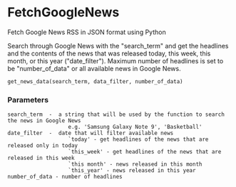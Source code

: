 # FetchGoogleNews
Fetch Google News RSS in JSON format using Python


Search through Google News with the "search_term" and get the headlines and the contents of the news that was released today, this week, this month, or this year ("date_filter"). Maximum number of headlines is set to be "number_of_data" or all available news in Google News. 

```python
get_news_data(search_term, data_filter, number_of_data)
```

### Parameters
```
search_term  -  a string that will be used by the function to search the news in Google News 
                   e.g. 'Samsung Galaxy Note 9', 'Basketball' 
date_filter  -  date that will filter available news 
                   `today' - get headlines of the news that are released only in today 
                   `this_week' - get headlines of the news that are released in this week 
                   `this month' - news released in this month 
                   `this_year' - news released in this year
number_of_data - number of headlines
```
